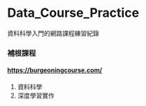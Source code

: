 # Data_Course_Practice

資料科學入門的網路課程練習紀錄

### 補根課程
#### https://burgeoningcourse.com/

1. 資料科學
2. 深度學習實作

